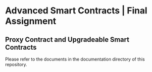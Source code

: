 # Advanced Smart Contracts | Final Assignment 
## Proxy Contract and Upgradeable Smart Contracts

Please refer to the documents in the documentation directory of this repository.

